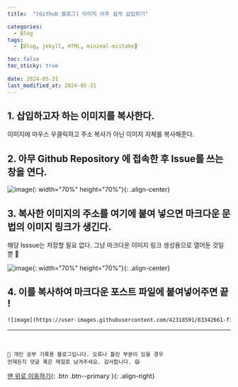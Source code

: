 ```yaml
---
title:  "[Github 블로그] 이미지 아주 쉽게 삽입하기" 

categories:
  - Blog
tags:
  - [Blog, jekyll, HTML, minimal-mistake]

toc: false
toc_sticky: true
 
date: 2024-05-31
last_modified_at: 2024-05-31
---
```


## 1. 삽입하고자 하는 이미지를 복사한다. 
이미지에 마우스 우클릭하고 주소 복사가 아닌 이미지 자체를 복사해준다.

## 2. 아무 Github Repository 에 접속한 후 Issue를 쓰는 창을 연다.

![image](https://user-images.githubusercontent.com/42318591/83342282-80043480-a328-11ea-804d-f2343702b6cf.png){: width="70%" height="70%"}{: .align-center}

## 3. 복사한 이미지의 주소를 여기에 붙여 넣으면 마크다운 문법의 이미지 링크가 생긴다.

해당 Isssue는 저장할 필요 없다. 그냥 마크다운 이미지 링크 생성용으로 열어둔 것일 뿐 👀

![image](https://user-images.githubusercontent.com/42318591/83342661-f145e680-a32c-11ea-821a-2a565c52325d.png){: width="70%" height="70%"}{: .align-center}

## 4. 이를 복사하여 마크다운 포스트 파일에 붙여넣어주면 끝 ! 

```html
![image](https://user-images.githubusercontent.com/42318591/83342661-f145e680-a32c-11ea-821a-2a565c52325d.png)
```

***
<br>

    🚀 개인 공부 기록용 블로그입니다. 오류나 틀린 부분이 있을 경우 
    언제든지 댓글 혹은 메일로 남겨주세요. 감사합니다. 😄

[맨 위로 이동하기](#){: .btn .btn--primary }{: .align-right}